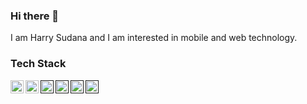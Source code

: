 ### Hi there 👋

<!--
**harrysudanaa/harrysudanaa** is a ✨ _special_ ✨ repository because its `README.md` (this file) appears on your GitHub profile.

Here are some ideas to get you started:

- 🔭 I’m currently working on ...
- 🌱 I’m currently learning ...
- 👯 I’m looking to collaborate on ...
- 🤔 I’m looking for help with ...
- 💬 Ask me about ...
- 📫 How to reach me: ...
- 😄 Pronouns: ...
- ⚡ Fun fact: ...
-->
I am Harry Sudana and I am interested in mobile and web technology.

### Tech Stack
  <a href="#"><img align="left" alt="JavaScript" title="JavaScript" width="21px" src="https://upload.wikimedia.org/wikipedia/commons/9/99/Unofficial_JavaScript_logo_2.svg" /></a>
  <a href="https://reactjs.org/"><img align="left" alt="React" title="React" width="21px" src="https://cdn.worldvectorlogo.com/logos/react-2.svg" /></a>
  <a href=""><img align="left" src="https://cdn.iconscout.com/icon/free/png-512/free-html-3628838-3030115.png?f=webp&w=512" alt="HTML5 logo" title="HTML5" width="21px" /></a>
  <a href=""><img align="left" src="https://cdn.iconscout.com/icon/free/png-512/free-css-131-722685.png?f=webp&w=512" alt="HTML5 logo" title="HTML5" width="21px" /></a>
  <a href=""><img align="left" src="https://cdn.worldvectorlogo.com/logos/laravel-2.svg" alt="HTML5 logo" title="HTML5" width="21px" /></a>
  <a href=""><img align="left" src="https://cdn.worldvectorlogo.com/logos/kotlin-2.svg" alt="HTML5 logo" title="HTML5" width="21px" /></a>
